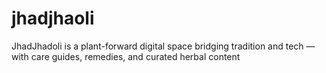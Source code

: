 # jhadjhaoli
JhadJhadoli is a plant-forward digital space bridging tradition and tech — with care guides, remedies, and curated herbal content
